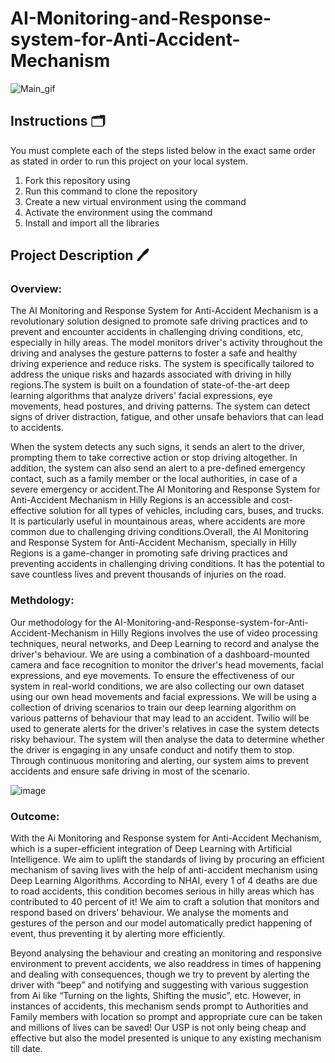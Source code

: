 # AI-Monitoring-and-Response-system-for-Anti-Accident-Mechanism
![Main_gif](https://user-images.githubusercontent.com/123289647/222927510-b285f34f-2c23-4f30-b765-7f57dc04671c.gif)
## Instructions 🗂️
You must complete each of the steps listed below in the exact same order as stated in order to run this project on your local system.
1. Fork this repository using 
2. Run this command to clone the repository 
3. Create a new virtual environment using the command 
4. Activate the environment using the command 
5. Install and import all the libraries

## Project Description 🖊️

### Overview:
The AI Monitoring and Response System for Anti-Accident Mechanism is a revolutionary solution designed to promote safe driving practices and to prevent and encounter  accidents in challenging driving conditions, etc, especially in hilly areas. The model monitors driver's activity throughout the driving and analyses the gesture patterns to foster a safe and healthy driving experience and reduce risks. The system is specifically tailored to address the unique risks and hazards associated with driving in hilly regions.The system is built on a foundation of state-of-the-art deep learning algorithms that analyze drivers' facial expressions, eye movements, head postures, and driving patterns. The system can detect signs of driver distraction, fatigue, and other unsafe behaviors that can lead to accidents.

When the system detects any such signs, it sends an alert to the driver, prompting them to take corrective action or stop driving altogether. In addition, the system can also send an alert to a pre-defined emergency contact, such as a family member or the local authorities, in case of a severe emergency or accident.The AI Monitoring and Response System for Anti-Accident Mechanism in Hilly Regions is an accessible and cost-effective solution for all types of vehicles, including cars, buses, and trucks. It is particularly useful in mountainous areas, where accidents are more common due to challenging driving conditions.Overall, the AI Monitoring and Response System for Anti-Accident Mechanism, specially in Hilly Regions is a game-changer in promoting safe driving practices and preventing accidents in challenging driving conditions. It has the potential to save countless lives and prevent thousands of injuries on the road.

### Methdology:
Our methodology for the AI-Monitoring-and-Response-system-for-Anti-Accident-Mechanism in Hilly Regions involves the use of video processing techniques, neural networks, and Deep Learning to record and analyse the driver's behaviour. We are using a combination of a dashboard-mounted camera and face recognition to monitor the driver's head movements, facial expressions, and eye movements. To ensure the effectiveness of our system in real-world conditions, we are also collecting our own dataset using our own head movements and facial expressions. We will be using a collection of driving scenarios to train our deep learning algorithm on various patterns of behaviour that may lead to an accident. Twilio will be used to generate alerts for the driver's relatives in case the system detects risky behaviour. The system will then analyse the data to determine whether the driver is engaging in any unsafe conduct and notify them to stop. Through continuous monitoring and alerting, our system aims to prevent accidents and ensure safe driving in most of the scenario.

![image](https://user-images.githubusercontent.com/95171212/230717265-63f52865-48da-4ef6-a3da-6b70fd4abf24.png)

### Outcome:
With the Ai Monitoring and Response system for Anti-Accident Mechanism, which is a super-efficient integration of Deep Learning with Artificial Intelligence. We aim to uplift the standards of living by procuring an efficient mechanism of saving lives with the help of anti-accident mechanism using Deep Learning Algorithms. According to NHAI, every 1 of 4 deaths are due to road accidents, this condition becomes serious in hilly areas which has contributed to 40 percent of it! We aim to craft a solution that monitors and respond based on drivers’ behaviour. We analyse the moments and gestures of the person and our model automatically predict happening of event, thus preventing it by alerting more efficiently.

Beyond analysing the behaviour and creating an monitoring and responsive environment to prevent accidents, we also readdress in times of happening and dealing with consequences, though we try to prevent by alerting the driver with “beep” and notifying and suggesting with various suggestion from Ai like “Turning on the lights, Shifting the music”, etc. However, in instances of accidents, this mechanism sends prompt to Authorities and Family members with location so prompt and appropriate cure can be taken and millions of lives can be saved!
Our USP is not only being cheap and effective but also the model presented is unique to any existing mechanism till date.  


